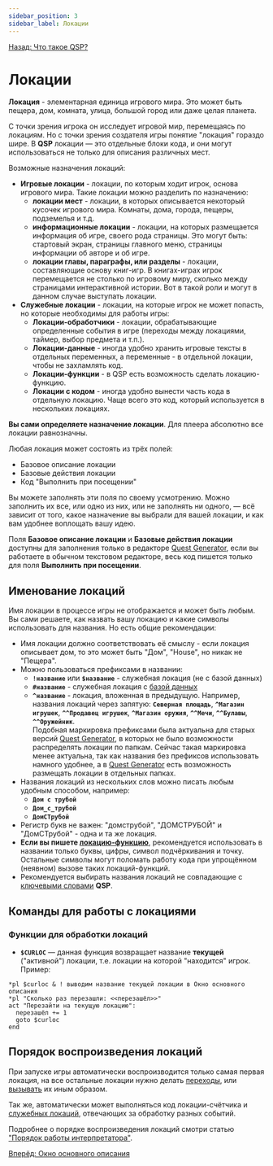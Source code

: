 ```yaml
---
sidebar_position: 3
sidebar_label: Локации
---
```

[Назад: Что такое QSP?](qsp)

# Локации

**Локация** - элементарная единица игрового мира. Это может быть пещера, дом, комната, улица, большой город или даже целая планета.

С точки зрения игрока он исследует игровой мир, перемещаясь по локациям. Но с точки зрения создателя игры понятие "локация" гораздо шире. В **QSP** локации — это отдельные блоки кода, и они могут использоваться не только для описания различных мест.

Возможные назначения локаций:

*  **Игровые локации** - локации, по которым ходит игрок, основа игрового мира. Такие локации можно разделить по назначению:
    *  **локации мест** - локации, в которых описывается некоторый кусочек игрового мира. Комнаты, дома, города, пещеры, подземелья и т.д.
    *  **информационные локации** - локации, на которых размещается информация об игре, своего рода страницы. Это могут быть: стартовый экран, страницы главного меню, страницы информации об авторе и об игре.
    *  **локации главы, параграфы, или разделы** - локации, составляющие основу книг-игр. В книгах-играх игрок перемещается не столько по игровому миру, сколько между страницами интерактивной истории. Вот в такой роли и могут в данном случае выступать локации.
*  **Служебные локации** - локации, на которые игрок не может попасть, но которые необходимы для работы игры:
    *  **Локации-обработчики** - локации, обрабатывающие определенные события в игре (переходы между локациями, таймер, выбор предмета и т.п.).
    *  **Локации-данные** - иногда удобно хранить игровые тексты в отдельных переменных, а переменные - в отдельной локации, чтобы не захламлять код.
    *  **Локации-функции** - в QSP есть возможность сделать локацию-функцию.
    *  **Локации с кодом** - иногда удобно вынести часть кода в отдельную локацию. Чаще всего это код, который используется в нескольких локациях.

**Вы сами определяете назначение локации**. Для плеера абсолютно все локации равнозначны.

Любая локация может состоять из трёх полей:

*  Базовое описание локации
*  Базовые действия локации
*  Код "Выполнить при посещении"

Вы можете заполнять эти поля по своему усмотрению. Можно заполнить их все, или одно из них, или не заполнять ни одного, — всё зависит от того, какое назначение вы выбрали для вашей локации, и как вам удобнее воплощать вашу идею.

Поля **Базовое описание локации** и **Базовые действия локации** доступны для заполнения только в редакторе [Quest Generator](utilits/qgen), если вы работаете в обычном текстовом редакторе, весь код пишется только для поля **Выполнить при посещении**.

## Именование локаций

Имя локации в процессе игры не отображается и может быть любым. Вы сами решаете, как назвать вашу локацию и какие символы использовать для названия. Но есть общие рекомендации:

*  Имя локации должно соответствовать её смыслу - если локация описывает дом, то это может быть "Дом", "House", но никак не "Пещера".
*  Можно пользоваться префиксами в названии:
    *  **`!название`** или **`$название`** - служебная локация (не с базой данных)
    *  **`#название`** - служебная локация с [базой данных](#help_glossary_data_base)
    *  **`^название`** - локация, вложенная в предыдущую. Например, названия локаций через запятую: **`Северная площадь`**, **`^Магазин игрушек`**, **`^^Продавец игрушек`**, **`^Магазин оружия`**, **`^^Мечи`**, **`^^Булавы`**, **`^^Оружейник`**.\
        Подобная маркировка префиксами была актуальна для старых версий [Quest Generator](utilits/qgen), в которых не было возможности распределять локации по папкам. Сейчас такая маркировка менее актуальна, так как названия без префиксов использовать намного удобнее, а в [Quest Generator](utilits/qgen) есть возможность размещать локации в отдельных папках.
*  Названия локаций из нескольких слов можно писать любым удобным способом, например:
    *  **`Дом с трубой`**
    *  **`Дом_с_трубой`**
    *  **`ДомСТрубой`**
*  Регистр букв не важен: "домструбой", "ДОМСТРУБОЙ" и "ДомСТрубой" - одна и та же локация.
*  **Если вы пишете [локацию-функцию](programming/organizing)**, рекомендуется использовать в названии только буквы, цифры, символ подчёркивания и точку. Остальные символы могут поломать работу кода при упрощённом (неявном) вызове таких локаций-функций.
*  Рекомендуется выбирать названия локаций не совпадающие с [ключевыми словами](keywords) **QSP**.

## Команды для работы с локациями

### Функции для обработки локаций

* **`$CURLOC`** — данная функция возвращает название **текущей** ("активной") локации, т.е. локации на которой "находится" игрок. Пример:

``` qsp
*pl $curloc & ! выводим название текущей локации в Окно основного описания
*pl "Сколько раз перезашли: <<перезашёл>>"
act "Перезайти на текущую локацию":
  перезашёл += 1
  goto $curloc
end
```

## Порядок воспроизведения локаций

При запуске игры автоматически воспроизводится только самая первая локация, на все остальные локации нужно делать [переходы](goto), или [вызывать](programming/organizing) их иным образом.

Так же, автоматически может выполняться код локации-счётчика и [служебных локаций](programming/service_locations), отвечающих за обработку разных событий.

Подробнее о порядке воспроизведения локаций смотри статью ["Порядок работы интерпретатора"](programming/principle).

[Вперёд: Окно основного описания](text_print/main)
